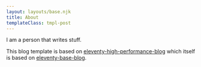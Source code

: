 ```yaml
---
layout: layouts/base.njk
title: About
templateClass: tmpl-post
---
```


I am a person that writes stuff.

This blog template is based on [eleventy-high-performance-blog](https://www.industrialempathy.com/posts/eleventy-high-performance-blog/) which itself is based on [eleventy-base-blog](https://github.com/11ty/eleventy-base-blog).
